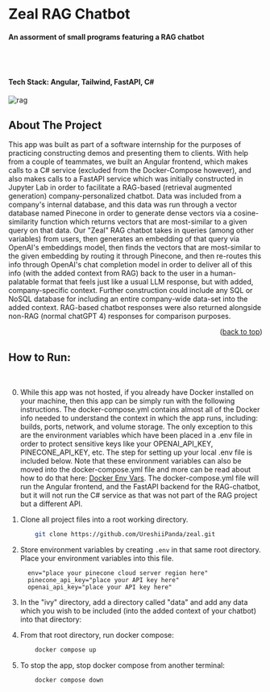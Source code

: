 # Zeal RAG Chatbot

#### An assorment of small programs featuring a RAG chatbot

<br><br>

#### Tech Stack:  Angular, Tailwind, FastAPI, C#



<a name="readme-top"></a>


<!-- RAG Gif -->
![rag](https://github.com/UreshiiPanda/zeal/assets/39992411/abadfc87-d6e8-423e-9ae4-89ad8ebdecd5)



<!-- ABOUT THE PROJECT -->
## About The Project
This app was built as part of a software internship for the purposes of practicing constructing demos and
presenting them to clients. With help from a couple of teammates, we built an Angular frontend, which makes
calls to a C# service (excluded from the Docker-Compose however), and also makes calls to a FastAPI service
which was initially constructed in Jupyter Lab in order to facilitate a RAG-based (retrieval augmented generation)
company-personalized chatbot. Data was included from a company's internal database, and this data was run through
a vector database named Pinecone in order to generate dense vectors via a cosine-similarity function which returns
vectors that are most-similar to a given query on that data. Our "Zeal" RAG chatbot takes in queries (among other
variables) from users, then generates an embedding of that query via OpenAI's embeddings model, then finds the vectors 
that are most-similar to the given embedding by routing it through Pinecone, and then re-routes this info through OpenAI's
chat completion model in order to deliver all of this info (with the added context from RAG) back to the user in a human-
palatable format that feels just like a usual LLM response, but with added, company-specific context. Further construction
could include any SQL or NoSQL database for including an entire company-wide data-set into the added context. RAG-based
chatbot responses were also returned alongside non-RAG (normal chatGPT 4) responses for comparison purposes.

<p align="right">(<a href="#readme-top">back to top</a>)</p>



<!-- How To Run -->
## How to Run:
<br>

0. While this app was not hosted, if you already have Docker installed on your machine, then this app can be simply run with the
   following instructions. The docker-compose.yml contains almost all of the Docker info needed
   to understand the context in which the app runs, including: builds, ports, network, and volume
   storage. The only exception to this are the environment variables which have been placed in a
   .env file in order to protect sensitive keys like your OPENAI_API_KEY, PINECONE_API_KEY, etc.
   The step for setting up your local .env file is included below. Note that these environment
   variables can also be moved into the docker-compose.yml file and more can be read about how to do that here:
   [Docker Env Vars](https://docs.docker.com/compose/environment-variables/set-environment-variables/). The docker-compose.yml
   file will run the Angular frontend, and the FastAPI backend for the RAG-chatbot, but it will not run the C# service as
   that was not part of the RAG project but a different API.

2. Clone all project files into a root working directory.
    ```sh
        git clone https://github.com/UreshiiPanda/zeal.git
    ```
3. Store environment variables by creating ```.env``` in that same root directory.<br>
   Place your environment variables into this file. <br>
      ```
        env="place your pinecone cloud server region here"
        pinecone_api_key="place your API key here"
        openai_api_key="place your API key here"
      ```
4. In the "ivy" directory, add a directory called "data" and add any data which you wish to be included (into the added context of your chatbot) into that directory:

6. From that root directory, run docker compose:
    ```sh
        docker compose up
    ```
7. To stop the app, stop docker compose from another terminal:
    ```sh
        docker compose down
    ```
